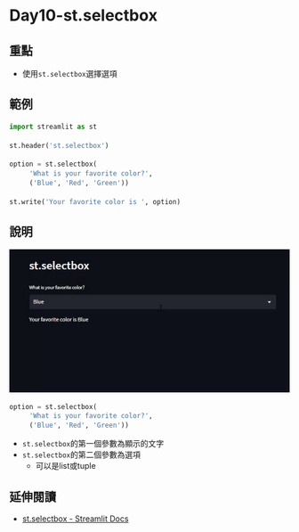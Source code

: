 # Day10-st.selectbox

## 重點
+ 使用`st.selectbox`選擇選項

## 範例
```python
import streamlit as st

st.header('st.selectbox')

option = st.selectbox(
     'What is your favorite color?',
     ('Blue', 'Red', 'Green'))

st.write('Your favorite color is ', option)
```

## 說明
![](../fig/Day10.gif)

```python
option = st.selectbox(
     'What is your favorite color?',
     ('Blue', 'Red', 'Green'))
```
+ `st.selectbox`的第一個參數為顯示的文字
+ `st.selectbox`的第二個參數為選項
    + 可以是list或tuple


## 延伸閱讀
+ [st.selectbox - Streamlit Docs](https://docs.streamlit.io/library/api-reference/widgets/st.selectbox)